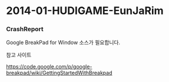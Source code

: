 ﻿2014-01-HUDIGAME-EunJaRim 
=========================

### CrashReport

Google BreakPad for Window 소스가 필요합니다.

참고 사이트

https://code.google.com/p/google-breakpad/wiki/GettingStartedWithBreakpad
